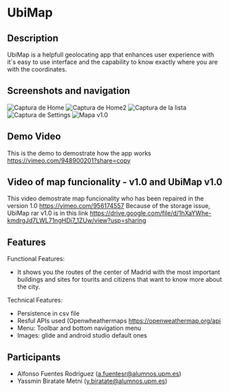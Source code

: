 # UbiMap
## Description
UbiMap is a helpfull geolocating app that enhances user experience with it`s easy to use interface and the capability to know exactly where you are with the coordinates.
## Screenshots and navigation

![Captura de Home](https://github.com/afuentesr11/UbiMap/assets/124911192/147d8ef7-04f6-432a-bf87-edb0131ac0af)
![Captura de Home2](https://github.com/afuentesr11/UbiMap/assets/124911192/3793f24e-7ae6-499e-b17e-72cc7b559d9c)
![Captura de la lista](https://github.com/afuentesr11/UbiMap/assets/124911192/bfa4f2e5-5078-4e62-ade2-d19e13fec4b5)
![Captura de Settings](https://github.com/afuentesr11/UbiMap/assets/124911192/cda81dbe-9875-4016-9ae4-2a769c597a85)
![Mapa v1.0](https://github.com/afuentesr11/UbiMap/assets/124911192/f1196b81-6c37-4198-9524-8a29ae3b1ce2)

## Demo Video
This is the demo to demostrate how the app works https://vimeo.com/948900201?share=copy


## Video of map funcionality - v1.0 and UbiMap v1.0
This video demostrate map funcionality who has been repaired in the version 1.0 https://vimeo.com/956174557
Because of the storage issue, UbiMap rar v1.0 is in this link https://drive.google.com/file/d/1hXaYWhe-kmdrgJd7LWL71ngHDi7_1ZUw/view?usp=sharing 

## Features
Functional Features:
- It shows you the routes of the center of Madrid with the most important buildings and sites for tourits and citizens that want to know more about the city.

Technical Features:
- Persistence in csv file
- Resful APIs used (Openwheathermaps https://openweathermap.org/api
- Menu: Toolbar and bottom navigation menu
- Images: glide and android studio default ones


## Participants
 - Alfonso Fuentes Rodríguez (a.fuentesr@alumnos.upm.es)
 - Yassmin Biratate Metni (y.biratate@alumnos.upm.es)

